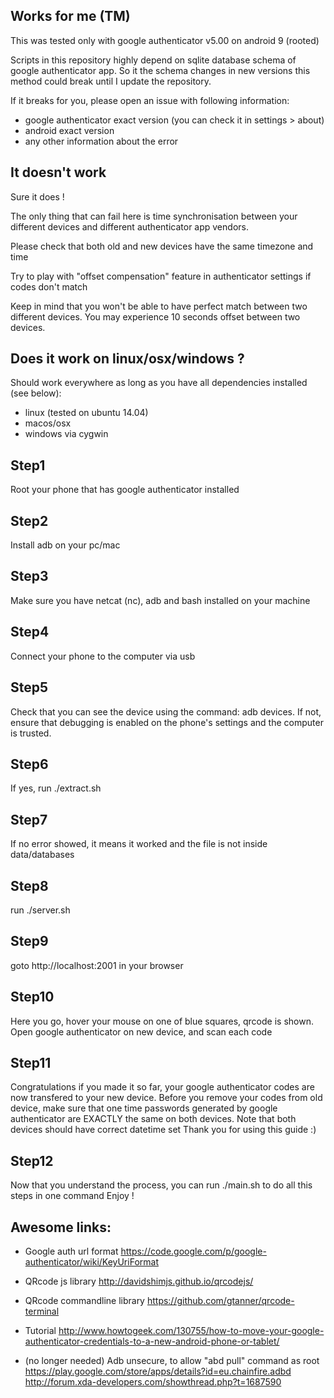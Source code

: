 

## Works for me (TM)

This was tested only with google authenticator v5.00 on android 9 (rooted)

Scripts in this repository highly depend on sqlite database schema of google authenticator app.
So it the schema changes in new versions this method could break until I update the repository.

If it breaks for you, please open an issue with following information:
- google authenticator exact version (you can check it in settings > about)
- android exact version
- any other information about the error


## It doesn't work

Sure it does !

The only thing that can fail here is time synchronisation between your different devices and different authenticator app vendors.

Please check that both old and new devices have the same timezone and time

Try to play with "offset compensation" feature in authenticator settings if codes don't match

Keep in mind that you won't be able to have perfect match between two different devices. You may experience 10 seconds offset between two devices. 


## Does it work on linux/osx/windows ?

Should work everywhere as long as you have all dependencies installed (see below):
- linux (tested on ubuntu 14.04)
- macos/osx
- windows via cygwin


## Step1
Root your phone that has google authenticator installed

## Step2
Install adb on your pc/mac

## Step3
Make sure you have netcat (nc), adb and bash installed on your machine

## Step4
Connect your phone to the computer via usb

## Step5
Check that you can see the device using the command: adb devices. If not, ensure that debugging is enabled on the phone's settings and the computer is trusted.

## Step6
If yes, run ./extract.sh

## Step7
If no error showed, it means it worked and the file is not inside data/databases

## Step8
run ./server.sh

## Step9
goto http://localhost:2001 in your browser

## Step10
Here you go, hover your mouse on one of blue squares, qrcode is shown.
Open google authenticator on new device, and scan each code

## Step11
Congratulations if you made it so far, your google authenticator codes are now transfered to your new device.
Before you remove your codes from old device, make sure that one time passwords generated by google authenticator are EXACTLY the same on both devices.
Note that both devices should have correct datetime set
Thank you for using this guide :)

## Step12
Now that you understand the process, you can run ./main.sh to do all this steps in one command
Enjoy !



## Awesome links:

- Google auth url format
https://code.google.com/p/google-authenticator/wiki/KeyUriFormat

- QRcode js library
http://davidshimjs.github.io/qrcodejs/

- QRcode commandline library
https://github.com/gtanner/qrcode-terminal

- Tutorial
http://www.howtogeek.com/130755/how-to-move-your-google-authenticator-credentials-to-a-new-android-phone-or-tablet/

- (no longer needed) Adb unsecure, to allow "abd pull" command as root
https://play.google.com/store/apps/details?id=eu.chainfire.adbd
http://forum.xda-developers.com/showthread.php?t=1687590
